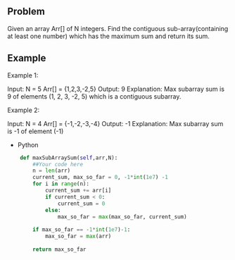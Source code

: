 ## Problem

Given an array Arr[] of N integers. Find the contiguous sub-array(containing at least one number) which has the maximum sum and return its sum.

## Example
Example 1:

Input:
N = 5
Arr[] = {1,2,3,-2,5}
Output:
9
Explanation:
Max subarray sum is 9
of elements (1, 2, 3, -2, 5) which 
is a contiguous subarray.

Example 2:

Input:
N = 4
Arr[] = {-1,-2,-3,-4}
Output:
-1
Explanation:
Max subarray sum is -1 
of element (-1)

- Python

```python
    def maxSubArraySum(self,arr,N):
        ##Your code here
        n = len(arr)
        current_sum, max_so_far = 0, -1*int(1e7) -1
        for i in range(n):
            current_sum += arr[i]
            if current_sum < 0:
                current_sum = 0
            else:
                max_so_far = max(max_so_far, current_sum)
            
        if max_so_far == -1*int(1e7)-1:
            max_so_far = max(arr)
    
        return max_so_far
```